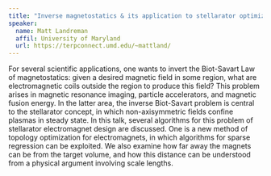 ```yaml
---
title: "Inverse magnetostatics & its application to stellarator optimization"
speaker:
  name: Matt Landreman
  affil: University of Maryland
  url: https://terpconnect.umd.edu/~mattland/
---
```


For several scientific applications, one wants to invert the Biot-Savart Law of
magnetostatics: given a desired magnetic field in some region, what are
electromagnetic coils outside the region to produce this field? This problem
arises in magnetic resonance imaging, particle accelerators, and magnetic
fusion energy. In the latter area, the inverse Biot-Savart problem is central
to the stellarator concept, in which non-axisymmetric fields confine plasmas in
steady state. In this talk, several algorithms for this problem of stellarator
electromagnet design are discussed. One is a new method of topology
optimization for electromagnets, in which algorithms for sparse regression can
be exploited. We also examine how far away the magnets can be from the target
volume, and how this distance can be understood from a physical argument
involving scale lengths.
